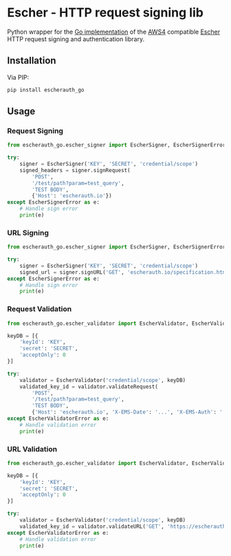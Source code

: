 # Escher - HTTP request signing lib

Python wrapper for the [Go implementation](https://github.com/EscherAuth/escher) of the [AWS4](http://docs.aws.amazon.com/general/latest/gr/sigv4_signing.html) compatible [Escher](https://github.com/emartech/escher) HTTP request signing and authentication library.

## Installation

Via PIP:

```sh
pip install escherauth_go
```

## Usage

### Request Signing

```python
from escherauth_go.escher_signer import EscherSigner, EscherSignerError

try: 
    signer = EscherSigner('KEY', 'SECRET', 'credential/scope')
    signed_headers = signer.signRequest(
        'POST',
        '/test/path?param=test_query',
        'TEST BODY',
        {'Host': 'escherauth.io'})
except EscherSignerError as e:
    # Handle sign error
    print(e)
```

### URL Signing

```python
from escherauth_go.escher_signer import EscherSigner, EscherSignerError

try: 
    signer = EscherSigner('KEY', 'SECRET', 'credential/scope')
    signed_url = signer.signURL('GET', 'escherauth.io/specification.html?param=value')
except EscherSignerError as e:
    # Handle sign error
    print(e)
```

### Request Validation

```python
from escherauth_go.escher_validator import EscherValidator, EscherValidatorError

keyDB = [{
    'keyId': 'KEY',
    'secret': 'SECRET',
    'acceptOnly': 0
}]

try:
    validator = EscherValidator('credential/scope', keyDB)
    validated_key_id = validator.validateRequest(
        'POST',
        '/test/path?param=test_query',
        'TEST BODY',
        {'Host': 'escherauth.io', 'X-EMS-Date': '...', 'X-EMS-Auth': '...'}) # Signed headers
except EscherValidatorError as e:
    # Handle validation error
    print(e)
```

### URL Validation

```python
from escherauth_go.escher_validator import EscherValidator, EscherValidatorError

keyDB = [{
    'keyId': 'KEY',
    'secret': 'SECRET',
    'acceptOnly': 0
}]

try:
    validator = EscherValidator('credential/scope', keyDB)
    validated_key_id = validator.validateURL('GET', 'https://escherauth.io/specification.html?param=value&X-EMS-Date=...&X-EMS-Auth=...') # Signed URL
except EscherValidatorError as e:
    # Handle validation error
    print(e)
```